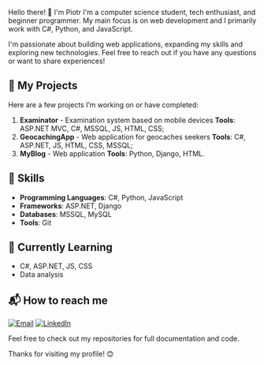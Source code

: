 Hello there! 👋 I'm Piotr
I'm a computer science student, tech enthusiast, and beginner programmer. My main focus is on web development
and I primarily work with C#, Python, and JavaScript.

I'm passionate about building web applications, expanding my skills and exploring new technologies. 
Feel free to reach out if you have any questions or want to share experiences!

## 🔧 My Projects

Here are a few projects I’m working on or have completed:

1. **Examinator** - Examination system based on mobile devices
**Tools**: ASP.NET MVC, C#,  MSSQL, JS, HTML, CSS;
2. **GeocachingApp** - Web application for geocaches seekers
**Tools**: C#, ASP.NET, JS, HTML, CSS, MSSQL;
3. **MyBlog** - Web application
**Tools**: Python, Django, HTML.

## 🚀 Skills

- **Programming Languages**: C#, Python, JavaScript
- **Frameworks**: ASP.NET, Django
- **Databases**: MSSQL, MySQL
- **Tools**: Git

## 🌱 Currently Learning

- C#, ASP.NET, JS, CSS
- Data analysis

## 📬 How to reach me

[![Email](https://img.shields.io/badge/Email-D14836?logo=gmail&logoColor=white)](mailto:piotrfrydman@outlook.com)
[![LinkedIn](https://img.shields.io/badge/LinkedIn-%230077B5.svg?logo=linkedin&logoColor=white)](https://linkedin.com/in/piotr-frydman)

Feel free to check out my repositories for full documentation and code.

Thanks for visiting my profile! 😊
